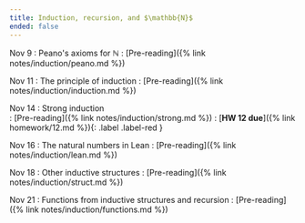 ```yaml
---
title: Induction, recursion, and $\mathbb{N}$ 
ended: false
---
```


Nov 9 
: Peano's axioms for $\mathbb{N}$ 
  : [Pre-reading]({% link notes/induction/peano.md %})

Nov 11 
: The principle of induction 
  : [Pre-reading]({% link notes/induction/induction.md %})

Nov 14 
: Strong induction  
  : [Pre-reading]({% link notes/induction/strong.md %})
: [**HW 12 due**]({% link homework/12.md %}){: .label .label-red }

Nov 16 
: The natural numbers in Lean 
  : [Pre-reading]({% link notes/induction/lean.md %})

Nov 18 
: Other inductive structures 
  : [Pre-reading]({% link notes/induction/struct.md %})

Nov 21
: Functions from inductive structures and recursion
  : [Pre-reading]({% link notes/induction/functions.md %})

